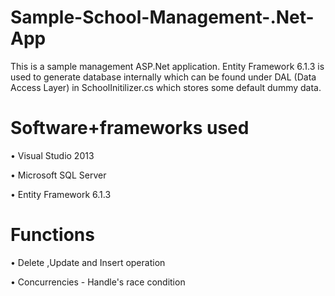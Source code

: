 # Sample-School-Management-.Net-App
This is a sample management ASP.Net application.
Entity Framework 6.1.3 is used to generate database internally which can be found under DAL (Data Access Layer) in SchoolInitilizer.cs which stores some default dummy data. 

# Software+frameworks used 
• Visual Studio 2013

• Microsoft SQL Server

• Entity Framework 6.1.3

# Functions
• Delete ,Update and Insert operation

• Concurrencies - Handle's race condition

